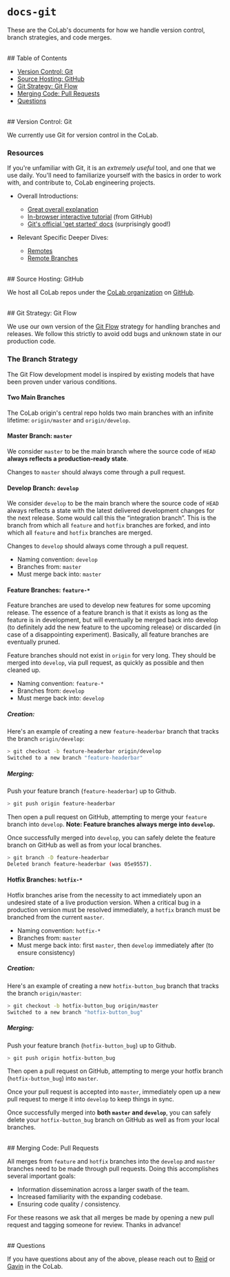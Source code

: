 # `docs-git`

These are the CoLab's documents for how we handle version control, branch strategies, and code merges.


<br/>
## Table of Contents

- [Version Control: Git](#git)
- [Source Hosting: GitHub](#github)
- [Git Strategy: Git Flow](#gitflow)
- [Merging Code: Pull Requests](#pulls)
- [Questions](#questions)


<br/>
## <a name="git"></a>Version Control: Git

We currently use Git for version control in the CoLab.

### Resources

If you're unfamiliar with Git, it is an *extremely useful* tool, and one that we use daily. You'll need to familiarize yourself with the basics in order to work with, and contribute to, CoLab engineering projects.

- Overall Introductions:
  * [Great overall explanation](https://betterexplained.com/articles/aha-moments-when-learning-git/)
  * [In-browser interactive tutorial](https://try.github.io/levels/1/challenges/1) (from GitHub)
  * [Git's official 'get started' docs](https://git-scm.com/documentation) (surprisingly good!)

- Relevant Specific Deeper Dives:
  * [Remotes](https://git-scm.com/book/en/v2/Git-Basics-Working-with-Remotes)
  * [Remote Branches](https://git-scm.com/book/en/v2/Git-Branching-Remote-Branches) 


<br/>
## <a name="github"></a>Source Hosting: GitHub

We host all CoLab repos under the [CoLab organization](https://github.com/IDEO-coLAB) on [GitHub](https://github.com/).


<br/>
## <a name="gitflow"></a>Git Strategy: Git Flow

We use our own version of the [Git Flow](http://nvie.com/posts/a-successful-git-branching-model/) strategy for handling branches and releases. We follow this strictly to avoid odd bugs and unknown state in our production code.

### The Branch Strategy

The Git Flow development model is inspired by existing models that have been proven under various conditions. 

#### Two Main Branches

The CoLab origin's central repo holds two main branches with an infinite lifetime: `origin/master` and `origin/develop`.

#### Master Branch: `master`

We consider `master` to be the main branch where the source code of `HEAD` **always reflects a production-ready state**. 

Changes to `master` should always come through a pull request.

#### Develop Branch: `develop`

We consider `develop` to be the main branch where the source code of `HEAD` always reflects a state with the latest delivered development changes for the next release. Some would call this the “integration branch”. This is the branch from which all `feature` and `hotfix` branches are forked, and into which all `feature` and `hotfix` branches are merged.

Changes to `develop` should always come through a pull request.

- Naming convention: `develop`
- Branches from: `master`
- Must merge back into: `master`

#### Feature Branches: `feature-*`

Feature branches are used to develop new features for some upcoming release. The essence of a feature branch is that it exists as long as the feature is in development, but will eventually be merged back into develop (to definitely add the new feature to the upcoming release) or discarded (in case of a disappointing experiment). Basically, all feature branches are eventually pruned.

Feature branches should not exist in `origin` for very long. They should be merged into `develop`, via pull request, as quickly as possible and then cleaned up.

- Naming convention: `feature-*`
- Branches from: `develop`
- Must merge back into: `develop`

##### Creation: 

Here's an example of creating a new `feature-headerbar` branch that tracks the branch `origin/develop`:

```sh
> git checkout -b feature-headerbar origin/develop
Switched to a new branch "feature-headerbar"
```

##### Merging: 

Push your feature branch (`feature-headerbar`) up to Github.

```sh
> git push origin feature-headerbar
```

Then open a pull request on GitHub, attempting to merge your `feature` branch into `develop`. **Note: Feature branches always merge into `develop`.**

Once successfully merged into `develop`, you can safely delete the feature branch on GitHub as well as from your local branches.

```sh
> git branch -D feature-headerbar
Deleted branch feature-headerbar (was 05e9557).
```

#### Hotfix Branches: `hotfix-*`

Hotfix branches arise from the necessity to act immediately upon an undesired state of a live production version. When a critical bug in a production version must be resolved immediately, a `hotfix` branch must be branched from the current `master`.

- Naming convention: `hotfix-*`
- Branches from: `master`
- Must merge back into: first `master`, then `develop` immediately after (to ensure consistency)

##### Creation:

Here's an example of creating a new `hotfix-button_bug` branch that tracks the branch `origin/master`:

```sh
> git checkout -b hotfix-button_bug origin/master
Switched to a new branch "hotfix-button_bug"
```

##### Merging:

Push your feature branch (`hotfix-button_bug`) up to Github.

```sh
> git push origin hotfix-button_bug
```

Then open a pull request on GitHub, attempting to merge your hotfix branch (`hotfix-button_bug`) into `master`.

Once your pull request is accepted into `master`, immediately open up a new pull request to merge it into `develop` to keep things in sync.

Once successfully merged into **both `master` and `develop`**, you can safely delete your `hotfix-button_bug` branch on GitHub as well as from your local branches.


<br/>
## <a name="pulls"></a>Merging Code: Pull Requests

All merges from `feature` and `hotfix` branches into the `develop` and `master` branches need to be made through pull requests. Doing this accomplishes several important goals:

- Information dissemination across a larger swath of the team.
- Increased familiarity with the expanding codebase.
- Ensuring code quality / consistency.

For these reasons we ask that all merges be made by opening a new pull request and tagging someone for review. Thanks in advance!


<br/>
## <a name="questions"></a>Questions

If you have questions about any of the above, please reach out to [Reid](https://github.com/ReidWilliams/) or [Gavin](https://github.com/gavinmcdermott) in the CoLab.
